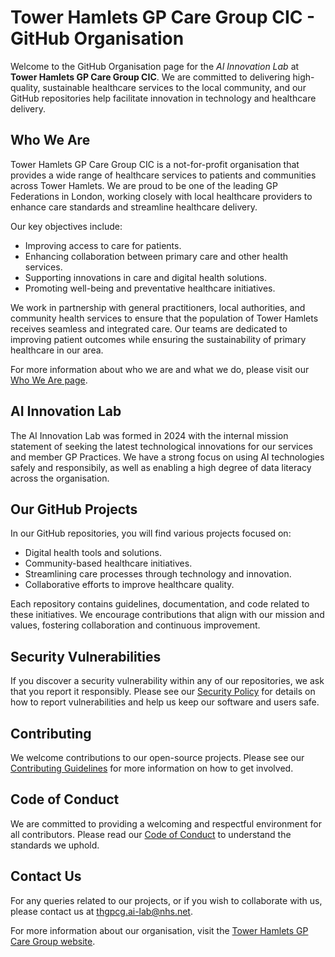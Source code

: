 # Tower Hamlets GP Care Group CIC - GitHub Organisation

Welcome to the GitHub Organisation page for the _AI Innovation Lab_ at **Tower Hamlets GP Care Group CIC**. We are committed to delivering high-quality, sustainable healthcare services to the local community, and our GitHub repositories help facilitate innovation in technology and healthcare delivery.

## Who We Are

Tower Hamlets GP Care Group CIC is a not-for-profit organisation that provides a wide range of healthcare services to patients and communities across Tower Hamlets. We are proud to be one of the leading GP Federations in London, working closely with local healthcare providers to enhance care standards and streamline healthcare delivery.

Our key objectives include:
- Improving access to care for patients.
- Enhancing collaboration between primary care and other health services.
- Supporting innovations in care and digital health solutions.
- Promoting well-being and preventative healthcare initiatives.

We work in partnership with general practitioners, local authorities, and community health services to ensure that the population of Tower Hamlets receives seamless and integrated care. Our teams are dedicated to improving patient outcomes while ensuring the sustainability of primary healthcare in our area.

For more information about who we are and what we do, please visit our [Who We Are page](https://www.gpcaregroup.org/gp-federation/who-we-are/).

## AI Innovation Lab

The AI Innovation Lab was formed in 2024 with the internal mission statement of seeking the latest technological innovations for our services and member GP Practices. We have a strong focus on using AI technologies safely and responsibily, as well as enabling a high degree of data literacy across the organisation.

## Our GitHub Projects

In our GitHub repositories, you will find various projects focused on:
- Digital health tools and solutions.
- Community-based healthcare initiatives.
- Streamlining care processes through technology and innovation.
- Collaborative efforts to improve healthcare quality.

Each repository contains guidelines, documentation, and code related to these initiatives. We encourage contributions that align with our mission and values, fostering collaboration and continuous improvement.

## Security Vulnerabilities

If you discover a security vulnerability within any of our repositories, we ask that you report it responsibly. Please see our [Security Policy](SECURITY.md) for details on how to report vulnerabilities and help us keep our software and users safe.

## Contributing

We welcome contributions to our open-source projects. Please see our [Contributing Guidelines](CONTRIBUTING.md) for more information on how to get involved.

## Code of Conduct

We are committed to providing a welcoming and respectful environment for all contributors. Please read our [Code of Conduct](CODE_OF_CONDUCT.md) to understand the standards we uphold.

## Contact Us

For any queries related to our projects, or if you wish to collaborate with us, please contact us at [thgpcg.ai-lab@nhs.net](mailto:thgpcg.ai-lab@nhs.net).

For more information about our organisation, visit the [Tower Hamlets GP Care Group website](https://www.gpcaregroup.org/).
